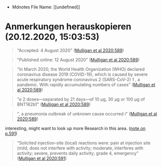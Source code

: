 * Mdnotes File Name: [[undefined]]

# Anmerkungen herauskopieren (20.12.2020, 15:03:53)

> "Accepted: 4 August 2020" ([Mulligan et al 2020:589](zotero://open-pdf/library/items/W7UUMQ8S?page=1))

> "Published online: 12 August 2020" ([Mulligan et al 2020:589](zotero://open-pdf/library/items/W7UUMQ8S?page=1))

> "In March 2020, the World Health Organization (WHO) declared coronavirus disease 2019 (COVID-19), which is caused by severe acute respiratory syndrome coronavirus 2 (SARS-CoV-2) 1 , a pandemic. With rapidly accumulating numbers of cases" ([Mulligan et al 2020:589](zotero://open-pdf/library/items/W7UUMQ8S?page=1))

> "e 2 doses—separated by 21 days—of 10 μg, 30 μg or 100 μg of BNT162b1" ([Mulligan et al 2020:589](zotero://open-pdf/library/items/W7UUMQ8S?page=1))

> ", a pneumonia outbreak of unknown cause occurred i" ([Mulligan et al 2020:589](zotero://open-pdf/library/items/W7UUMQ8S?page=1))

interesting, might want to look up more Research in this area. ([note on p.591](zotero://open-pdf/library/items/W7UUMQ8S?page=3))

> "Solicited injection-site (local) reactions were: pain at injection site (mild, does not interfere with activity; moderate, interferes with activity; severe, prevents daily activity; grade 4, emergency" ([Mulligan et al 2020:591](zotero://open-pdf/library/items/W7UUMQ8S?page=3))

